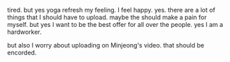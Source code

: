 tired. but yes yoga refresh my feeling. I feel happy.
yes. there are a lot of things that I should have to upload.
maybe the should make a pain for myself.
but yes I want to be the best offer for all over the people.
yes I am a hardworker.

but also I worry about uploading on Minjeong's video.
that should be encorded.
